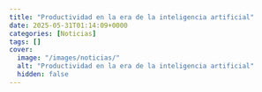 ```yaml
---
title: "Productividad en la era de la inteligencia artificial"
date: 2025-05-31T01:14:09+0000
categories: [Noticias]
tags: []
cover:
  image: "/images/noticias/"
  alt: "Productividad en la era de la inteligencia artificial"
  hidden: false
---
```



